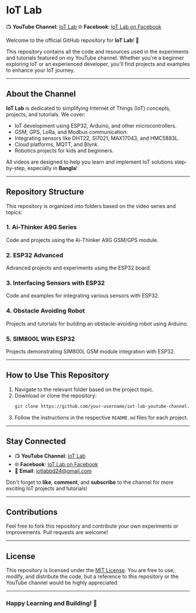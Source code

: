 # IoT Lab 

📺 **YouTube Channel**: [IoT Lab](https://www.youtube.com/@IoTLab-p8o)
🌐 **Facebook**: [IoT Lab on Facebook](https://www.facebook.com/share/nTuVQMjsZEqcrpcR/)

Welcome to the official GitHub repository for **IoT Lab**! 🎉

This repository contains all the code and resources used in the experiments and tutorials featured on my YouTube channel. Whether you're a beginner exploring IoT or an experienced developer, you'll find projects and examples to enhance your IoT journey.

---

## About the Channel
**IoT Lab** is dedicated to simplifying Internet of Things (IoT) concepts, projects, and tutorials. We cover:

- IoT development using ESP32, Arduino, and other microcontrollers.
- GSM, GPS, LoRa, and Modbus communication.
- Integrating sensors like DHT22, SI7021, MAX17043, and HMC5883L.
- Cloud platforms, MQTT, and Blynk.
- Robotics projects for kids and beginners.

All videos are designed to help you learn and implement IoT solutions step-by-step, especially in **Bangla**!

---

## Repository Structure
This repository is organized into folders based on the video series and topics:

### **1. Ai-Thinker A9G Series**
Code and projects using the Ai-Thinker A9G GSM/GPS module.

### **2. ESP32 Advanced**
Advanced projects and experiments using the ESP32 board.

### **3. Interfacing Sensors with ESP32**
Code and examples for integrating various sensors with ESP32.

### **4. Obstacle Avoiding Robot**
Projects and tutorials for building an obstacle-avoiding robot using Arduino.

### **5. SIM800L With ESP32**
Projects demonstrating SIM800L GSM module integration with ESP32.

---

## How to Use This Repository
1. Navigate to the relevant folder based on the project topic.
2. Download or clone the repository:
   ```bash
   git clone https://github.com/your-username/iot-lab-youtube-channel.git
   ```
3. Follow the instructions in the respective `README.md` files for each project.

---

## Stay Connected
- 📺 **YouTube Channel**: [IoT Lab](https://www.youtube.com/@IoTLab-p8o)
- 🌐 **Facebook**: [IoT Lab on Facebook](https://www.facebook.com/share/nTuVQMjsZEqcrpcR/)
- 📧 **Email**: iotlabbd24@gmail.com

Don't forget to **like**, **comment**, and **subscribe** to the channel for more exciting IoT projects and tutorials!

---

## Contributions
Feel free to fork this repository and contribute your own experiments or improvements. Pull requests are welcome!

---

## License
This repository is licensed under the [MIT License](LICENSE). You are free to use, modify, and distribute the code, but a reference to this repository or the YouTube channel would be highly appreciated.

---

### Happy Learning and Building! 🚀
